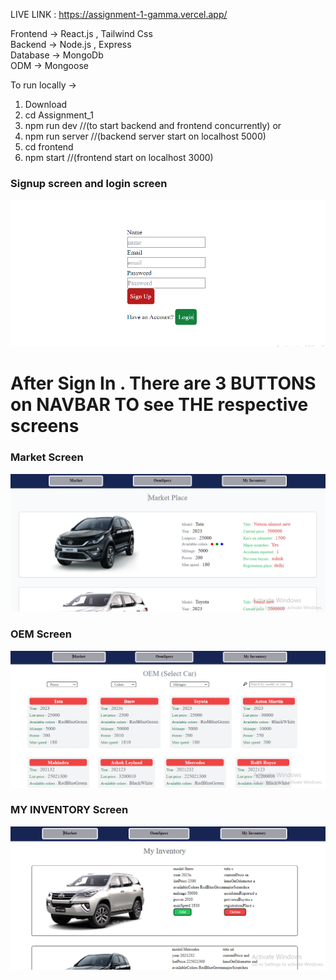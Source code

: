 LIVE LINK : https://assignment-1-gamma.vercel.app/

Frontend  ->  React.js , Tailwind Css  
Backend   ->  Node.js , Express    
Database  ->  MongoDb    
ODM       ->  Mongoose

To run locally ->

1)  Download
2)  cd Assignment_1
3)  npm run dev      //(to start backend and frontend concurrently)
      or   
4)  npm run server   //(backend server start on localhost 5000)
5)  cd frontend
6)  npm start       //(frontend start on localhost 3000)


### Signup screen and login screen

![Screenshot (12)](https://github.com/karma659/ASSIGNMENT/blob/main/uploads/signup.PNG)


# After Sign In . There are 3 BUTTONS on NAVBAR TO see THE respective screens

### Market Screen

![Screenshot (51)](https://github.com/karma659/ASSIGNMENT/blob/main/uploads/MarketPlace.PNG)

### OEM Screen

![Screenshot (52)](https://github.com/karma659/ASSIGNMENT/blob/main/uploads/Oem%20Cars.PNG)

### MY INVENTORY Screen

![Screenshot (53)](https://github.com/karma659/ASSIGNMENT/blob/main/uploads/Inventory.PNG)



